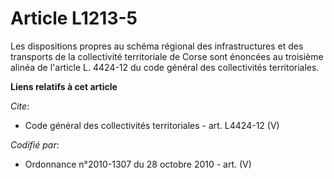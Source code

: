 # Article L1213-5

Les dispositions propres au schéma régional des infrastructures et des transports de la collectivité territoriale de Corse
sont énoncées au troisième alinéa de l'article L. 4424-12 du code général des collectivités territoriales.

**Liens relatifs à cet article**

_Cite_:

  - Code général des collectivités territoriales - art. L4424-12 (V)

_Codifié par_:

  - Ordonnance n°2010-1307 du 28 octobre 2010 - art. (V)

